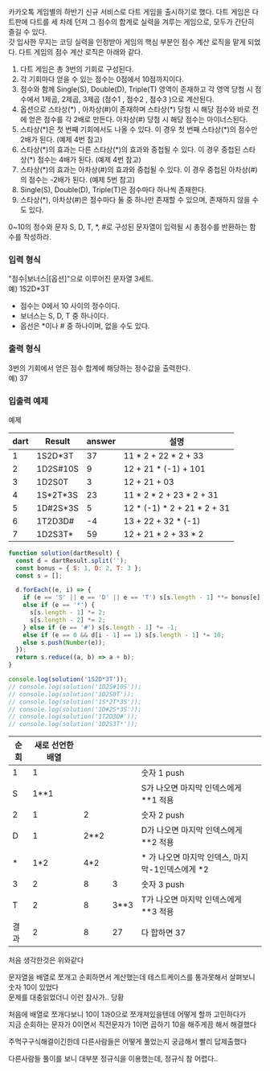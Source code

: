 카카오톡 게임별의 하반기 신규 서비스로 다트 게임을 출시하기로 했다. 다트 게임은 다트판에 다트를 세 차례 던져 그 점수의 합계로 실력을 겨루는 게임으로, 모두가 간단히 즐길 수 있다.  
갓 입사한 무지는 코딩 실력을 인정받아 게임의 핵심 부분인 점수 계산 로직을 맡게 되었다. 다트 게임의 점수 계산 로직은 아래와 같다.

1.  다트 게임은 총 3번의 기회로 구성된다.
2.  각 기회마다 얻을 수 있는 점수는 0점에서 10점까지이다.
3.  점수와 함께 Single(S), Double(D), Triple(T) 영역이 존재하고 각 영역 당첨 시 점수에서 1제곱, 2제곱, 3제곱 (점수1 , 점수2 , 점수3 )으로 계산된다.
4.  옵션으로 스타상(\*) , 아차상(#)이 존재하며 스타상(\*) 당첨 시 해당 점수와 바로 전에 얻은 점수를 각 2배로 만든다. 아차상(#) 당첨 시 해당 점수는 마이너스된다.
5.  스타상(\*)은 첫 번째 기회에서도 나올 수 있다. 이 경우 첫 번째 스타상(\*)의 점수만 2배가 된다. (예제 4번 참고)
6.  스타상(\*)의 효과는 다른 스타상(\*)의 효과와 중첩될 수 있다. 이 경우 중첩된 스타상(\*) 점수는 4배가 된다. (예제 4번 참고)
7.  스타상(\*)의 효과는 아차상(#)의 효과와 중첩될 수 있다. 이 경우 중첩된 아차상(#)의 점수는 -2배가 된다. (예제 5번 참고)
8.  Single(S), Double(D), Triple(T)은 점수마다 하나씩 존재한다.
9.  스타상(\*), 아차상(#)은 점수마다 둘 중 하나만 존재할 수 있으며, 존재하지 않을 수도 있다.

0~10의 정수와 문자 S, D, T, \*, #로 구성된 문자열이 입력될 시 총점수를 반환하는 함수를 작성하라.

### 입력 형식

"점수|보너스|\[옵션\]"으로 이루어진 문자열 3세트.  
예) 1S2D\*3T

- 점수는 0에서 10 사이의 정수이다.
- 보너스는 S, D, T 중 하나이다.
- 옵선은 \*이나 # 중 하나이며, 없을 수도 있다.

### 출력 형식

3번의 기회에서 얻은 점수 합계에 해당하는 정수값을 출력한다.  
예) 37

### 입출력 예제

예제

| dart | Result     | answer | 설명                           |
| ---- | ---------- | ------ | ------------------------------ |
| 1    | 1S2D\*3T   | 37     | 11 \* 2 + 22 \* 2 + 33         |
| 2    | 1D2S#10S   | 9      | 12 + 21 \* (-1) + 101          |
| 3    | 1D2S0T     | 3      | 12 + 21 + 03                   |
| 4    | 1S\*2T\*3S | 23     | 11 \* 2 \* 2 + 23 \* 2 + 31    |
| 5    | 1D#2S\*3S  | 5      | 12 \* (-1) \* 2 + 21 \* 2 + 31 |
| 6    | 1T2D3D#    | \-4    | 13 + 22 + 32 \* (-1)           |
| 7    | 1D2S3T\*   | 59     | 12 + 21 \* 2 + 33 \* 2         |

```javascript
function solution(dartResult) {
  const d = dartResult.split('');
  const bonus = { S: 1, D: 2, T: 3 };
  const s = [];

  d.forEach((e, i) => {
    if (e == 'S' || e == 'D' || e == 'T') s[s.length - 1] **= bonus[e];
    else if (e == '*') {
      s[s.length - 1] *= 2;
      s[s.length - 2] *= 2;
    } else if (e == '#') s[s.length - 1] *= -1;
    else if (e == 0 && d[i - 1] == 1) s[s.length - 1] *= 10;
    else s.push(Number(e));
  });
  return s.reduce((a, b) => a + b);
}

console.log(solution('1S2D*3T'));
// console.log(solution('1D2S#10S'));
// console.log(solution('1D2S0T'));
// console.log(solution('1S*2T*3S'));
// console.log(solution('1D#2S*3S'));
// console.log(solution('1T2D3D#'));
// console.log(solution('1D2S3T*'));
```

| 순회 | 새로 선언한 배열 |        |        |                                                    |
| ---- | ---------------- | ------ | ------ | -------------------------------------------------- |
| 1    | 1                |        |        | 숫자 1 push                                        |
| S    | 1\*\*1           |        |        | S가 나오면 마지막 인덱스에게 \*\*1 적용            |
| 2    | 1                | 2      |        | 숫자 2 push                                        |
| D    | 1                | 2\*\*2 |        | D가 나오면 마지막 인덱스에게 \*\*2 적용            |
| \*   | 1\*2             | 4\*2   |        | \* 가 나오면 마지막 인덱스, 마지막-1인덱스에게 \*2 |
| 3    | 2                | 8      | 3      | 숫자 3 push                                        |
| T    | 2                | 8      | 3\*\*3 | T가 나오면 마지막 인덱스에게 \*\*3 적용            |
| 결과 | 2                | 8      | 27     | 다 합하면 37                                       |

처음 생각한것은 위와같다

문자열을 배열로 쪼개고 순회하면서 계산했는데 테스트케이스를 통과못해서 살펴보니 숫자 10이 있었다  
문제를 대충읽었더니 이런 참사가.. 당황

처음에 배열로 쪼개다보니 10이 1과0으로 쪼개져있을텐데 어떻게 할까 고민하다가   
지금 순회하는 문자가 0이면서 직전문자가 1이면 곱하기 10을 해주게끔 해서 해결했다

주먹구구식해결이긴한데 다른사람들은 어떻게 풀었는지 궁금해서 빨리 답제출했다

다른사람들 풀이를 보니 대부분 정규식을 이용했는데, 정규식 참 어렵다..
